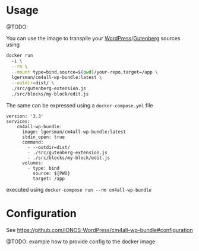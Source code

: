 # Usage

@TODO:

You can use the image to transpile your [WordPress](https://make.wordpress.org/)/[Gutenberg](https://wordpress.org/gutenberg/) sources using

```sh
docker run
  -i \
  --rm \
  --mount type=bind,source=$(pwd)/your-repo,target=/app \
  lgersman/cm4all-wp-bundle:latest \
  --outdir=dist/ \
  ./src/gutenberg-extension.js
  ./src/blocks/my-block/edit.js
```

The same can be expressed using a `docker-compose.yml` file

```docker
version: '3.3'
services:
    cm4all-wp-bundle:
      image: lgersman/cm4all-wp-bundle:latest
      stdin_open: true
      command:
        - --outdir=dist/
        - ./src/gutenberg-extension.js
        - ./src/blocks/my-block/edit.js
      volumes:
        - type: bind
          source: ${PWD}
          target: /app
```

executed using `docker-compose run --rm cm4all-wp-bundle`

# Configuration

See https://github.com/IONOS-WordPress/cm4all-wp-bundle#configuration

@TODO: example how to provide config to the docker image
